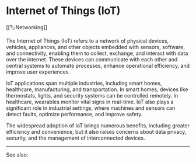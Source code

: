 
# Internet of Things (IoT)

[[🏷️Networking]]

The Internet of Things (IoT) refers to a network of physical devices, vehicles, appliances, and other objects embedded with sensors, software, and connectivity, enabling them to collect, exchange, and interact with data over the internet. These devices can communicate with each other and central systems to automate processes, enhance operational efficiency, and improve user experiences.

IoT applications span multiple industries, including smart homes, healthcare, manufacturing, and transportation. In smart homes, devices like thermostats, lights, and security systems can be controlled remotely. In healthcare, wearables monitor vital signs in real-time. IoT also plays a significant role in industrial settings, where machines and sensors can detect faults, optimize performance, and improve safety.

The widespread adoption of IoT brings numerous benefits, including greater efficiency and convenience, but it also raises concerns about data privacy, security, and the management of interconnected devices.

---

See also: